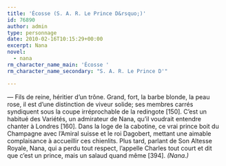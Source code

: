 ```yaml
---
title: 'Écosse (S. A. R. Le Prince D&rsquo;)'
id: 76890
author: admin
type: personnage
date: 2010-02-16T10:15:29+00:00
excerpt: Nana
novel:
  - nana
rm_character_name_main: 'Écosse '
rm_character_name_secondary: "S. A. R. Le Prince D'"

---
```

— Fils de reine, héritier d&rsquo;un trône. Grand, fort, la barbe blonde, la peau rose, il est d&rsquo;une distinction de viveur solide; ses membres carrés syndiquent sous la coupe irréprochable de la redingote [150]. C&rsquo;est un habitué des Variétés, un admirateur de Nana, qu&rsquo;il voudrait entendre chanter à Londres [160]. Dans la loge de la cabotine, ce vrai prince boit du Champagne avec l&rsquo;Amiral suisse et le roi Dagobert, mettant une aimable complaisance à accueillir ces chienlits. Plus tard, parlant de Son Altesse Royale, Nana, qui a perdu tout respect, l&rsquo;appelle Charles tout court et dit que c&rsquo;est un prince, mais un salaud quand même [394]. _(Nana.)_